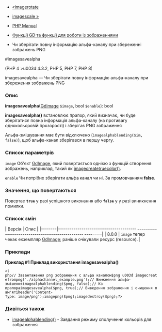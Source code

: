 - [«imagerotate](function.imagerotate.md)
- [imagescale »](function.imagescale.md)

- [PHP Manual](index.md)
- [Функції GD та функції для роботи із зображеннями](ref.image.md)
- Чи зберігати повну інформацію альфа-каналу при збереженні
зображень PNG

#imagesavealpha

(PHP 4 \>u003d 4.3.2, PHP 5, PHP 7, PHP 8)

imagesavealpha — Чи зберігати повну інформацію альфа-каналу при
збереження зображень PNG

### Опис

**imagesavealpha**([GdImage](class.gdimage.md) `$image`, bool
`$enable`): bool

**imagesavealpha()** встановлює прапор, який визначає, чи буде
зберігатися повна інформація альфа-каналу (на противагу однокольоровій
прозорості) і зберігає PNG зображення

Альфа-змішування має бути відключено
(`imagealphablending($im, false)`), щоб альфа-канал зберігався в
першу чергу.

### Список параметрів

`image`
Об'єкт [GdImage](class.gdimage.md), який повертається однією з функцій
створення зображень, наприклад, такий як
[imagecreatetruecolor()](function.imagecreatetruecolor.md).

`enable`
Чи потрібно зберігати альфа канал чи ні. За промовчанням **false**.

### Значення, що повертаються

Повертає **`true`** у разі успішного виконання або **`false`** у
у разі виникнення помилки.

### Список змін

| Версія | Опис |
|--------|---------------------------------------- -------------------------------------------------- ---------|
| 8.0.0 | `image` тепер чекає екземпляр [GdImage](class.gdimage.md); раніше очікували ресурс (resource). |

### Приклади

**Приклад #1 Приклад використання **imagesavealpha()****

` <?php// Завантаження png зображення с альфа каналом$png u003d imagecreatefrompng('./alphachannel_example.png');// Вимкнення альфа-змішенняimagealphablending($png, false);// Ка прапораimagesavealpha($png, true);// Виведення зображення і очищення пам'ятіheader('Content-Type: image/png');imagepng($png);imagedestroy($png);?> `

### Дивіться також

- [imagealphablending()](function.imagealphablending.md) - Завдання
режиму сполучення кольорів для зображення
